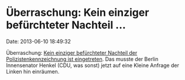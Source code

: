 Überraschung: Kein einziger befürchteter Nachteil \...
======================================================

Date: 2013-06-10 18:49:32

Überraschung: [Kein einziger befürchteter Nachteil der
Polizistenkennzeichnung ist
eingetreten](http://www.taz.de/Individuelle-Kennzeichnung-ist-harmlos/!117806/).
Das musste der Berlin Innensenator Henkel (CDU, was sonst) jetzt auf
eine Kleine Anfrage der Linken hin einräumen.
